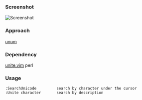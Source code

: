 ### Screenshot

![Screenshot](https://raw.github.com/farseer90718/unite-character/master/screenshot.png)

### Approach

[unum](http://www.fourmilab.ch/webtools/unum/)

### Dependency

[unite.vim](https://github.com/Shougo/unite.vim)
perl

### Usage

    :SearchUnicode         search by character under the cursor
    :Unite character       search by description
